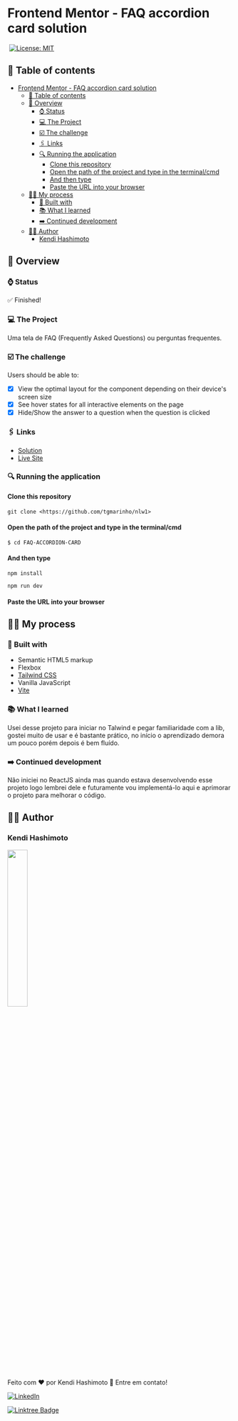 # Frontend Mentor - FAQ accordion card solution

![]()
[![License: MIT](https://img.shields.io/badge/License-MIT-yellow.svg)](https://opensource.org/licenses/MIT)
## 📝 Table of contents

- [Frontend Mentor - FAQ accordion card solution](#frontend-mentor---faq-accordion-card-solution)
  - [📝 Table of contents](#-table-of-contents)
  - [👀 Overview](#-overview)
    - [⌚️ Status](#️-status)
    - [💻 The Project](#-the-project)
    - [☑️ The challenge](#️-the-challenge)
    - [🖇 Links](#-links)
    - [🔍 Running the application](#-running-the-application)
      - [Clone this repository](#clone-this-repository)
      - [Open the path of the project and type in the terminal/cmd](#open-the-path-of-the-project-and-type-in-the-terminalcmd)
      - [And then type](#and-then-type)
      - [Paste the URL into your browser](#paste-the-url-into-your-browser)
  - [👷‍♂️ My process](#️-my-process)
    - [🚀 Built with](#-built-with)
    - [📚 What I learned](#-what-i-learned)
    - [➡️ Continued development](#️-continued-development)
  - [👨‍💻 Author](#-author)
    - [Kendi Hashimoto](#kendi-hashimoto)

## 👀 Overview

### ⌚️ Status

✅ Finished!

### 💻 The Project

Uma tela de FAQ (Frequently Asked Questions) ou perguntas frequentes.

### ☑️ The challenge

Users should be able to:

- [x] View the optimal layout for the component depending on their device's screen size
- [x] See hover states for all interactive elements on the page
- [x] Hide/Show the answer to a question when the question is clicked

### 🖇 Links

- [Solution](https://www.frontendmentor.io/solutions/faq-accordion-with-tailwind-FCRc1Bs7de)
- [Live Site](https://faq-accordion-card-g0sd0lbyw-hashimoto1312.vercel.app)

### 🔍 Running the application

#### Clone this repository
`git clone <https://github.com/tgmarinho/nlw1>`

#### Open the path of the project and type in the terminal/cmd 
`$ cd FAQ-ACCORDION-CARD`

#### And then type
`npm install`

`npm run dev`

#### Paste the URL into your browser

## 👷‍♂️ My process

### 🚀 Built with

- Semantic HTML5 markup
- Flexbox
- [Tailwind CSS](https://tailwindcss.com/)
- Vanilla JavaScript
- [Vite](https://vitejs.dev/)

### 📚 What I learned

Usei desse projeto para iniciar no Talwind e pegar familiaridade com a lib, gostei muito de usar e é bastante prático, no início o aprendizado demora um pouco porém depois é bem fluído.

### ➡️ Continued development

Não iniciei no ReactJS ainda mas quando estava desenvolvendo esse projeto logo lembrei dele e futuramente vou implementá-lo aqui e aprimorar o projeto para melhorar o código.

## 👨‍💻 Author

### Kendi Hashimoto

<img width="30%" src="https://github.com/KendiHashimoto.png">

Feito com ❤️ por Kendi Hashimoto 👋 Entre em contato!

[![LinkedIn](https://img.shields.io/badge/KendiHashimoto-%230077B5.svg?style=for-the-badge&logo=linkedin&logoColor=white)](https://www.linkedin.com/in/kendi-hashimoto-202359220/)

[![Linktree Badge](https://img.shields.io/badge/-KendiHashimoto-1de9b6?style=for-the-badge&logo=linktree&logoColor=white)](https://linktr.ee/Hashimoto01)
